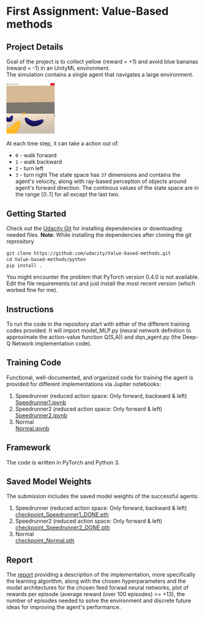 # First Assignment: Value-Based methods

## Project Details
Goal of the project is to collect yellow (reward = +1) and avoid blue bananas (reward = -1) in an UnityML environment. <br>
The simulation contains a single agent that navigates a large environment.<br>
<!-- <img src="./images/Env.jpg width="20%">  -->                                     
<!--  ![Environment Screen Shot](./images/Env.jpg) -->
<img src="./images/Env.jpg" width="25%"> 

At each time step, it can take a action out of:
- `0` - walk forward 
- `1` - walk backward
- `2` - turn left
- `3` - turn right
The state space has `37` dimensions and contains the agent's velocity, along with ray-based perception of objects around agent's forward direction. 
The continous values of the state space are in the range [0..1] for all except the last two.

## Getting Started
Check out the [Udacity Git](https://github.com/udacity/Value-based-methods) for installing dependencies or downloading needed files.
**Note**: While installing the dependencies after cloning the git reprository

    git clone https://github.com/udacity/Value-based-methods.git
    cd Value-based-methods/python
    pip install .

You might encounter the problem that PyTorch version 0.4.0 is not available. Edit the file requirements.txt and just install the most recent version (which worked fine for me). 

## Instructions
To run the code in the repository start with either of the different training codes provided. It will import model_MLP.py (neural network definition to approximate the action-value function Q(S,A)) and dqn_agent.py (the Deep-Q Network implementation code).

## Training Code 
Functional, well-documented, and organized code for training the agent is provided for different implementations via Jupiter notebooks:
1. Speedrunner (reduced action space: Only forward, backward & left) <br> [Speedrunner1.ipynb](Speedrunner.ipynb)
2. Speedrunner2 (reduced action space: Only forward & left) <br> [Speedrunner2.ipynb](Speedrunner2.ipynb)
3. Normal <br> [Normal.ipynb](Normal.ipynb)

## Framework
The code is written in PyTorch and Python 3.

## Saved Model Weights
The submission includes the saved model weights of the successful agents:
1. Speedrunner (reduced action space: Only forward, backward & left) <br> [checkpoint_Speedrunner1_DONE.pth](checkpoint_Speedrunner1_DONE.pth)
2. Speedrunner2 (reduced action space: Only forward & left) <br> [checkpoint_Speedrunner2_DONE.pth](checkpoint_Speedrunner2_DONE.pth)
3. Normal <br> [checkpoint_Normal.pth](checkpoint_Normal.pth)

## Report
The [report](Report.md) providing a description of the implementation, more specifically the learning algorithm, along with the chosen hyperparameters and the model architectures 
for the chosen feed forwad neural networks, plot of rewards per episode (average reward (over 100 episodes) >= +13), the number of episodes needed to solve the environment and 
discrete future ideas for improving the agent's performance.
